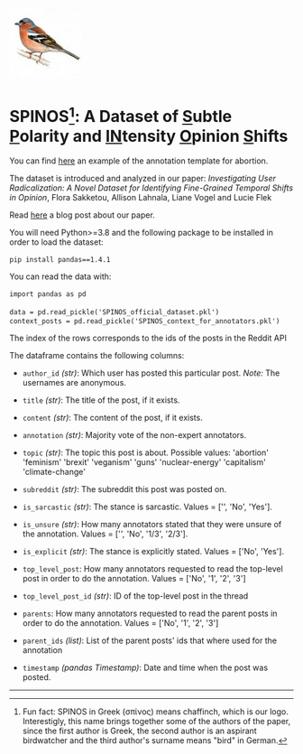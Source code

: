 
<img src="SPINOS.jpeg" width="128"/> 

# SPINOS[^note]: A Dataset of <ins>S</ins>ubtle <ins>P</ins>olarity and <ins>IN</ins>tensity <ins>O</ins>pinion <ins>S</ins>hifts
You can find <a href="https://rawcdn.githack.com/caisa-lab/SPINOS-dataset/8adb8d3100632044378c44d5433b8226b306be26/annotation_template/annotation_template_example_abortion.html" target="_blank"> here</a> an example of the annotation template for abortion. 

The dataset is introduced and analyzed in our paper: *Investigating User Radicalization: A Novel Dataset for Identifying Fine-Grained Temporal Shifts in Opinion*, Flora Sakketou, Allison Lahnala, Liane Vogel and Lucie Flek

Read <a href="https://caisa-lab.github.io/2022/04/08/LREC-spinos.html" target="_blank"> here</a> a blog post about our paper.


You will need Python>=3.8 and the following package to be installed in order to load the dataset:
```
pip install pandas==1.4.1
```

You can read the data with:
```
import pandas as pd

data = pd.read_pickle('SPINOS_official_dataset.pkl')
context_posts = pd.read_pickle('SPINOS_context_for_annotators.pkl')
```
The index of the rows corresponds to the ids of the posts in the Reddit API

The dataframe contains the following columns:

- `author_id` *(str)*: Which user has posted this particular post. *Note:* The usernames are anonymous.

- `title` *(str)*: The title of the post, if it exists.

- `content` *(str)*: The content of the post, if it exists.

- `annotation` *(str)*: Majority vote of the non-expert annotators.

- `topic` *(str)*: The topic this post is about. Possible values: 'abortion' 'feminism' 'brexit' 'veganism' 'guns' 'nuclear-energy'
 'capitalism' 'climate-change'

 - `subreddit` *(str)*: The subreddit this post was posted on.

- `is_sarcastic` *(str)*: The stance is sarcastic. Values = \['', 'No', 'Yes'\].

- `is_unsure` *(str)*: How many annotators stated that they were unsure of the annotation. Values = \['', 'No', '1/3', '2/3'\].

- `is_explicit` *(str)*: The stance is explicitly stated. Values = \['No', 'Yes'\].

- `top_level_post`:  How many annotators requested to read the top-level post in order to do the annotation. Values = \['No', '1', '2', '3'\]

- `top_level_post_id` *(str)*: ID of the top-level post in the thread 

- `parents`:  How many annotators requested to read the parent posts in order to do the annotation. Values = \['No', '1', '2', '3'\]

- `parent_ids` *(list)*: List of the parent posts' ids that where used for the annotation

- `timestamp` *(pandas Timestamp)*: Date and time when the post was posted.

---



[^note]: Fun fact: SPINOS in Greek (σπίνος) means chaffinch, which is our logo. Interestigly, this name brings together some of the authors of the paper, since the first author is Greek, the second author is an aspirant birdwatcher and the third author's surname means "bird" in German.
